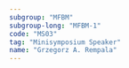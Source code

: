 ```yaml
---
subgroup: "MFBM"
subgroup-long: "MFBM-1"
code: "MS03"
tag: "Minisymposium Speaker"
name: "Grzegorz A. Rempala"
---
```

